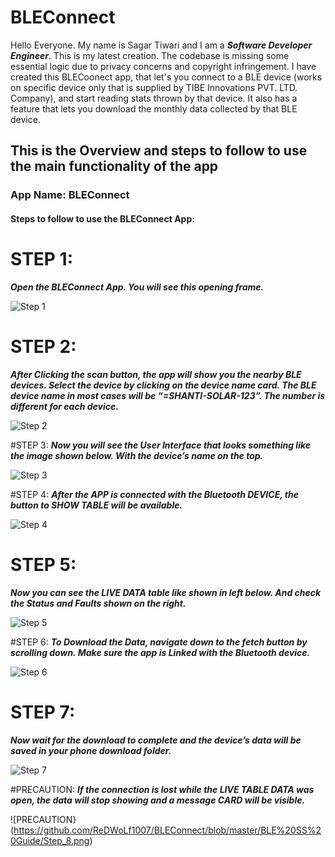 # BLEConnect
Hello Everyone. My name is Sagar Tiwari and I am a ***Software Developer Engineer***.
This is my latest creation.
The codebase is missing some essential logic due to privacy concerns and copyright infringement.
I have created this BLECoonect app, that let's you connect to a BLE device (works on specific device only that is supplied by TIBE Innovations PVT. LTD. Company), and start reading stats thrown by that device.
It also has a feature that lets you download the monthly data collected by that BLE device.


## This is the Overview and steps to follow to use the main functionality of the app

### App Name: BLEConnect

#### Steps to follow to use the BLEConnect App:

# STEP 1: 
***Open the BLEConnect App. You will see this opening frame.***

![Step 1](https://github.com/ReDWoLf1007/BLEConnect/blob/master/BLE%20SS%20Guide/Step_1.png)

# STEP 2: 
***After Clicking the scan button, the app will show you the nearby BLE devices. Select the device by clicking on the device name card. The BLE device name in most cases will be “=SHANTI-SOLAR-123”. The number is different for each device.***

![Step 2](https://github.com/ReDWoLf1007/BLEConnect/blob/master/BLE%20SS%20Guide/Step_2.png)

#STEP 3: 
***Now you will see the User Interface that looks something like the image shown below. With the device’s name on the top.***

![Step 3](https://github.com/ReDWoLf1007/BLEConnect/blob/master/BLE%20SS%20Guide/Step_3.png)

#STEP 4: 
***After the APP is connected with the Bluetooth DEVICE, the button to SHOW TABLE will be available.***

![Step 4](https://github.com/ReDWoLf1007/BLEConnect/blob/master/BLE%20SS%20Guide/Step_4.png)

# STEP 5: 
***Now you can see the LIVE DATA table like shown in left below. And check the Status and Faults shown on the right.***

![Step 5](https://github.com/ReDWoLf1007/BLEConnect/blob/master/BLE%20SS%20Guide/Step_5.png)

#STEP 6: 
***To Download the Data, navigate down to the fetch button by scrolling down. Make sure the app is Linked with the Bluetooth device.***

![Step 6](https://github.com/ReDWoLf1007/BLEConnect/blob/master/BLE%20SS%20Guide/Step_6.png)

# STEP 7: 
***Now wait for the download to complete and the device’s data will be saved in your phone download folder.***

![Step 7](https://github.com/ReDWoLf1007/BLEConnect/blob/master/BLE%20SS%20Guide/Step_7.png)

#PRECAUTION: 
***If the connection is lost while the LIVE TABLE DATA was open, the data will stop showing and a message CARD will be visible.***

![PRECAUTION}(https://github.com/ReDWoLf1007/BLEConnect/blob/master/BLE%20SS%20Guide/Step_8.png)

